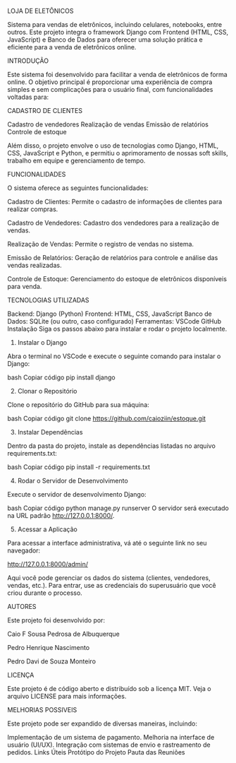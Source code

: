 LOJA DE ELETÔNICOS

Sistema para vendas de eletrônicos, incluindo celulares, notebooks, entre outros. Este projeto integra o framework Django com Frontend (HTML, CSS, JavaScript) e Banco de Dados para oferecer uma solução prática e eficiente para a venda de eletrônicos online.

INTRODUÇÃO

Este sistema foi desenvolvido para facilitar a venda de eletrônicos de forma online. O objetivo principal é proporcionar uma experiência de compra simples e sem complicações para o usuário final, com funcionalidades voltadas para:

CADASTRO DE CLIENTES

Cadastro de vendedores
Realização de vendas
Emissão de relatórios
Controle de estoque

Além disso, o projeto envolve o uso de tecnologias como Django, HTML, CSS, JavaScript e Python, e permitiu o aprimoramento de nossas soft skills, trabalho em equipe e gerenciamento de tempo.

FUNCIONALIDADES

O sistema oferece as seguintes funcionalidades:

Cadastro de Clientes: Permite o cadastro de informações de clientes para realizar compras.

Cadastro de Vendedores: Cadastro dos vendedores para a realização de vendas.

Realização de Vendas: Permite o registro de vendas no sistema.

Emissão de Relatórios: Geração de relatórios para controle e análise das vendas realizadas.

Controle de Estoque: Gerenciamento do estoque de eletrônicos disponíveis para venda.

TECNOLOGIAS UTILIZADAS

Backend: Django (Python)
Frontend: HTML, CSS, JavaScript
Banco de Dados: SQLite (ou outro, caso configurado)
Ferramentas:
VSCode
GitHub
Instalação
Siga os passos abaixo para instalar e rodar o projeto localmente.

1. Instalar o Django

Abra o terminal no VSCode e execute o seguinte comando para instalar o Django:

bash
Copiar código
pip install django

2. Clonar o Repositório

Clone o repositório do GitHub para sua máquina:

bash
Copiar código
git clone https://github.com/caioziin/estoque.git

3. Instalar Dependências
   
Dentro da pasta do projeto, instale as dependências listadas no arquivo requirements.txt:

bash
Copiar código
pip install -r requirements.txt

4. Rodar o Servidor de Desenvolvimento
   
Execute o servidor de desenvolvimento Django:

bash
Copiar código
python manage.py runserver
O servidor será executado na URL padrão http://127.0.0.1:8000/.

5. Acessar a Aplicação
   
Para acessar a interface administrativa, vá até o seguinte link no seu navegador:

http://127.0.0.1:8000/admin/

Aqui você pode gerenciar os dados do sistema (clientes, vendedores, vendas, etc.). Para entrar, use as credenciais do superusuário que você criou durante o processo.

AUTORES

Este projeto foi desenvolvido por:

Caio F Sousa Pedrosa de Albuquerque

Pedro Henrique Nascimento

Pedro Davi de Souza Monteiro

LICENÇA

Este projeto é de código aberto e distribuído sob a licença MIT. Veja o arquivo LICENSE para mais informações.

MELHORIAS POSSIVEIS

Este projeto pode ser expandido de diversas maneiras, incluindo:

Implementação de um sistema de pagamento.
Melhoria na interface de usuário (UI/UX).
Integração com sistemas de envio e rastreamento de pedidos.
Links Úteis
Protótipo do Projeto
Pauta das Reuniões
